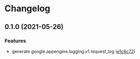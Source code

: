 # Changelog

## 0.1.0 (2021-05-26)


### Features

* generate google.appengine.logging.v1.request_log ([e1c6c72](https://www.github.com/googleapis/python-appengine-logging/commit/e1c6c7218b098788b5639f09e173cbb3d01ee09b))

